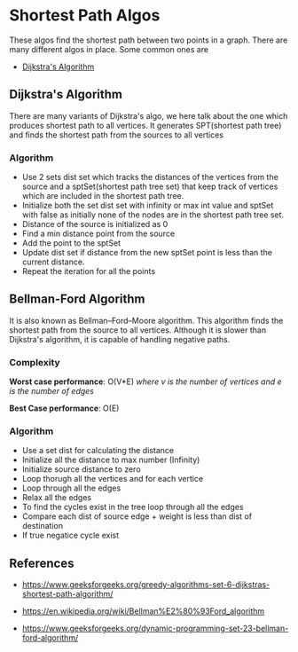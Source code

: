 # Shortest Path Algos
These algos find the shortest path between two points in a graph. There are many different algos in place. Some common ones are

- [Dijkstra's Algorithm](#dijkstras-algorithm)

## Dijkstra's Algorithm
There are many variants of Dijkstra's algo, we here talk about the one which produces shortest path to all vertices. It generates SPT(shortest path tree) and finds the shortest path from the sources to all vertices

### Algorithm
 - Use 2 sets dist set which tracks the distances of the vertices from the source and a sptSet(shortest path tree set) that keep track of vertices which are included in the shortest path tree.
 - Initialize both the set dist set with infinity or max int value and sptSet with false as initially none of the nodes are in the shortest path tree set.
 - Distance of the source is initialized as 0
 - Find a min distance point from the source
 - Add the point to the sptSet
 - Update dist set if distance from the new sptSet point is less than the current distance.
 - Repeat the iteration for all the points

## Bellman-Ford Algorithm
It is also known as Bellman–Ford–Moore algorithm. This algorithm finds the shortest path from the source to all vertices. Although it is slower than Dijkstra's algorithm, it is capable of handling negative paths.

### Complexity
**Worst case performance**:  O(V*E)        *where v is the number of vertices and e is the number of edges*

**Best Case performance**: O(E)

### Algorithm
 - Use a set dist for calculating the distance
 - Initialize all the distance to max number (Infinity)
 - Initialize source distance to zero
 - Loop thorugh all the vertices and for each vertice
 - Loop through all the edges
 - Relax all the edges
 - To find the cycles exist in the tree loop through all the edges
 - Compare each dist of source edge + weight is less than dist of destination
 - If true negatice cycle exist

## References
- https://www.geeksforgeeks.org/greedy-algorithms-set-6-dijkstras-shortest-path-algorithm/

- https://en.wikipedia.org/wiki/Bellman%E2%80%93Ford_algorithm
- https://www.geeksforgeeks.org/dynamic-programming-set-23-bellman-ford-algorithm/


